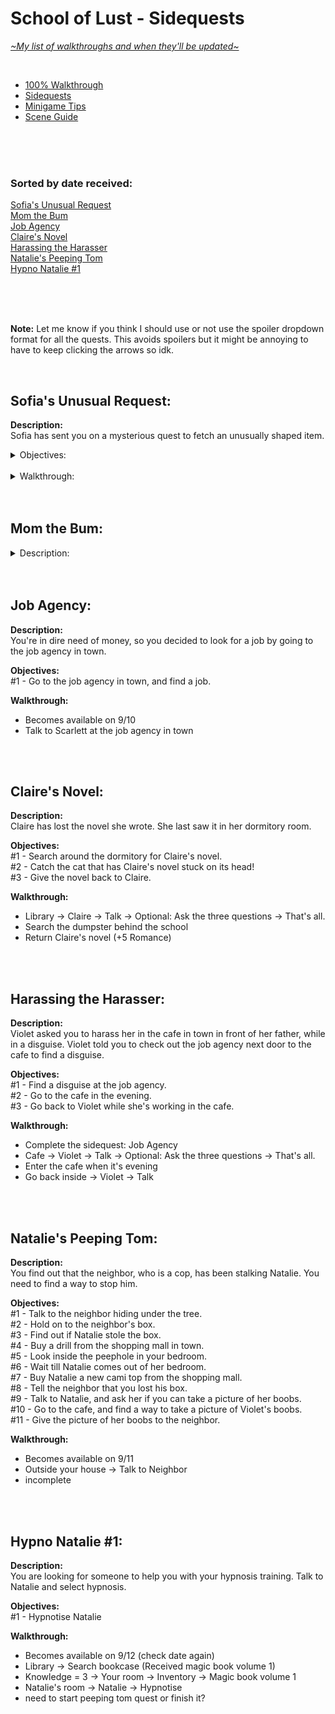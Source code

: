 # School of Lust - Sidequests
[*\~My list of walkthroughs and when they'll be updated\~*](https://www.patreon.com/maimlain)

<br>

- [100% Walkthrough](https://github.com/maim-lain/schooloflust/blob/master/walkthrough.md)  
- [Sidequests](https://github.com/maim-lain/schooloflust/blob/master/quests.md)  
- [Minigame Tips](https://github.com/maim-lain/schooloflust/blob/master/minigames.md)  
- [Scene Guide](https://github.com/maim-lain/schooloflust/blob/master/scenes.md)  

<br>
<br>
<br>

### Sorted by date received:
[Sofia's Unusual Request](https://github.com/maim-lain/schooloflust/blob/master/quests.md#sofias-unusual-request)  
[Mom the Bum](https://github.com/maim-lain/schooloflust/blob/master/quests.md#flora-the-bum)  
[Job Agency](https://github.com/maim-lain/schooloflust/blob/master/quests.md#job-agency)  
[Claire's Novel](https://github.com/maim-lain/schooloflust/blob/master/quests.md#claires-novel)  
[Harassing the Harasser](https://github.com/maim-lain/schooloflust/blob/master/quests.md#harassing-the-harasser)  
[Natalie's Peeping Tom](https://github.com/maim-lain/schooloflust/blob/master/quests.md#natalies-peeping-tom)  
[Hypno Natalie #1](https://github.com/maim-lain/schooloflust/blob/master/quests.md#hypno-natalie-1)  

<br>
<br>
<br>

**Note:** Let me know if you think I should use or not use the spoiler dropdown format for all the quests. This avoids spoilers but it might be annoying to have to keep clicking the arrows so idk.

<br>

## Sofia's Unusual Request:
**Description:**  
Sofia has sent you on a mysterious quest to fetch an unusually shaped item.

<details> 
  <summary>Objectives:</summary>
#1 - Find Sofia something that has the shape of your penis.
</details>

<br>

<details> 
  <summary>Walkthrough:</summary>
  
- Basketball court -> Sofia -> Talk -> Ask the three questions -> That's all.
- Once you start exploring The Hole go to room 3 and open the chest (Received dildo)
- Basketball court -> Sofia -> Talk -> Give dildo (+5 Romance)
</details>

<br>
<br>

## Mom the Bum:
<details> 
  <summary>Description:</summary>

You find Mom drunk on the couch. What's going on?

**Objectives:**  
#1 - Talk to Mom on the couch in the living room.  
#2 - Talk to Mom when she's not asleep.  
#3 - Give $100 to Mom.  

**Walkthrough:**  
- At night go to the living room and talk to Mom
- Once you get $100 talk to Mom in the kitchen and give her the money
- incomplete
</details>

<br>
<br>

## Job Agency:
**Description:**  
You're in dire need of money, so you decided to look for a job by going to the job agency in town.

**Objectives:**  
#1 - Go to the job agency in town, and find a job. 

**Walkthrough:**  
- Becomes available on 9/10
- Talk to Scarlett at the job agency in town

<br>
<br>

## Claire's Novel:
**Description:**  
Claire has lost the novel she wrote. She last saw it in her dormitory room.

**Objectives:**  
#1 - Search around the dormitory for Claire's novel.  
#2 - Catch the cat that has Claire's novel stuck on its head!  
#3 - Give the novel back to Claire.  

**Walkthrough:**  
- Library -> Claire -> Talk -> Optional: Ask the three questions -> That's all.
- Search the dumpster behind the school
- Return Claire's novel (+5 Romance)

<br>
<br>

## Harassing the Harasser:
**Description:**  
Violet asked you to harass her in the cafe in town in front of her father, while in a disguise. Violet told you to check out the job agency next door to the cafe to find a disguise.
  
**Objectives:**  
#1 - Find a disguise at the job agency.  
#2 - Go to the cafe in the evening.  
#3 - Go back to Violet while she's working in the cafe. 

**Walkthrough:**  
- Complete the sidequest: Job Agency
- Cafe -> Violet -> Talk -> Optional: Ask the three questions -> That's all.
- Enter the cafe when it's evening
- Go back inside -> Violet -> Talk

<br>
<br>

## Natalie's Peeping Tom:
**Description:**  
You find out that the neighbor, who is a cop, has been stalking Natalie. You need to find a way to stop him.
  
**Objectives:**  
#1 - Talk to the neighbor hiding under the tree.  
#2 - Hold on to the neighbor's box.  
#3 - Find out if Natalie stole the box.  
#4 - Buy a drill from the shopping mall in town.  
#5 - Look inside the peephole in your bedroom.  
#6 - Wait till Natalie comes out of her bedroom.  
#7 - Buy Natalie a new cami top from the shopping mall.  
#8 - Tell the neighbor that you lost his box.  
#9 - Talk to Natalie, and ask her if you can take a picture of her boobs.  
#10 - Go to the cafe, and find a way to take a picture of Violet's boobs.  
#11 - Give the picture of her boobs to the neighbor.  

**Walkthrough:**  
- Becomes available on 9/11
- Outside your house -> Talk to Neighbor
- incomplete

<br>
<br>

## Hypno Natalie #1:
**Description:**  
You are looking for someone to help you with your hypnosis training. Talk to Natalie and select hypnosis.
  
**Objectives:**  
#1 - Hypnotise Natalie

**Walkthrough:**  
- Becomes available on 9/12 (check date again)
- Library -> Search bookcase (Received magic book volume 1)
- Knowledge = 3 -> Your room -> Inventory -> Magic book volume 1
- Natalie's room -> Natalie -> Hypnotise
- need to start peeping tom quest or finish it?
